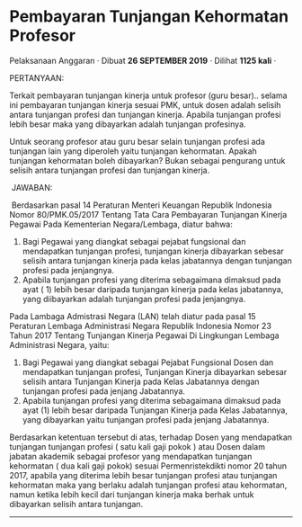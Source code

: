 Pembayaran Tunjangan Kehormatan Profesor
========================================

Pelaksanaan Anggaran · Dibuat **26 SEPTEMBER 2019** · Dilihat **1125 kali** ·

PERTANYAAN:

Terkait pembayaran tunjangan kinerja untuk profesor (guru besar).. selama ini pembayaran tunjangan kinerja sesuai PMK, untuk dosen adalah selisih antara tunjangan profesi dan tunjangan kinerja. Apabila tunjangan profesi lebih besar maka yang dibayarkan adalah tunjangan profesinya.

Untuk seorang profesor atau guru besar selain tunjangan profesi ada tunjangan lain yang diperoleh yaitu tunjangan kehormatan. Apakah tunjangan kehormatan boleh dibayarkan? Bukan sebagai pengurang untuk selisih antara tunjangan profesi dan tunjangan kinerja.

 JAWABAN:

 Berdasarkan pasal 14 Peraturan Menteri Keuangan Republik Indonesia Nomor 80/PMK.05/2017 Tentang Tata Cara Pembayaran Tunjangan Kinerja Pegawai Pada Kementerian Negara/Lembaga, diatur bahwa:

1.  Bagi Pegawai yang diangkat sebagai pejabat fungsional dan mendapatkan tunjangan profesi, tunjangan kinerja dibayarkan sebesar selisih antara tunjangan kinerja pada kelas jabatannya dengan tunjangan profesi pada jenjangnya.
2.  Apabila tunjangan profesi yang diterima sebagaimana dimaksud pada ayat ( 1) lebih besar daripada tunjangan kinerja pada kelas jabatannya, yang diibayarkan adalah tunjangan profesi pada jenjangnya. 

Pada Lambaga Admistrasi Negara (LAN) telah diatur pada pasal 15 Peraturan Lembaga Administrasi Negara Republik Indonesia Nomor 23 Tahun 2017 Tentang Tunjangan Kinerja Pegawai Di Lingkungan Lembaga Administrasi Negara, yaitu:  

1.  Bagi Pegawai yang diangkat sebagai Pejabat Fungsional Dosen dan mendapatkan tunjangan profesi, Tunjangan Kinerja dibayarkan sebesar selisih antara Tunjangan Kinerja pada Kelas Jabatannya dengan tunjangan profesi pada jenjang Jabatannya.
2.  Apabila tunjangan profesi yang diterima sebagaimana dimaksud pada ayat (1) lebih besar daripada Tunjangan Kinerja pada Kelas Jabatannya, yang dibayarkan yaitu tunjangan profesi pada jenjang Jabatannya.

Berdasarkan ketentuan tersebut di atas, terhadap Dosen yang mendapatkan tunjangan tunjangan profesi ( satu kali gaji pokok ) atau Dosen dalam jabatan akademik sebagai profesor yang mendapatkan tunjangan kehormatan ( dua kali gaji pokok) sesuai Permenristekdikti nomor 20 tahun 2017, apabila yang diterima lebih besar tunjangan profesi atau tunjangan kehormatan maka yang berlaku adalah tunjangan profesi atau kehormatan, namun ketika lebih kecil dari tunjangan kinerja maka berhak untuk dibayarkan selisih antara tunjangan.  

  
  
  

* * *